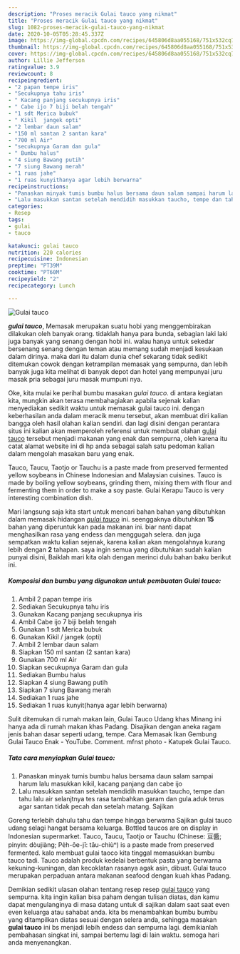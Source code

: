 ```yaml
---
description: "Proses meracik Gulai tauco yang nikmat"
title: "Proses meracik Gulai tauco yang nikmat"
slug: 1082-proses-meracik-gulai-tauco-yang-nikmat
date: 2020-10-05T05:28:45.337Z
image: https://img-global.cpcdn.com/recipes/645806d8aa055168/751x532cq70/gulai-tauco-foto-resep-utama.jpg
thumbnail: https://img-global.cpcdn.com/recipes/645806d8aa055168/751x532cq70/gulai-tauco-foto-resep-utama.jpg
cover: https://img-global.cpcdn.com/recipes/645806d8aa055168/751x532cq70/gulai-tauco-foto-resep-utama.jpg
author: Lillie Jefferson
ratingvalue: 3.9
reviewcount: 8
recipeingredient:
- "2 papan tempe iris"
- "Secukupnya tahu iris"
- " Kacang panjang secukupnya iris"
- " Cabe ijo 7 biji belah tengah"
- "1 sdt Merica bubuk"
- " Kikil  jangek opti"
- "2 lembar daun salam"
- "150 ml santan 2 santan kara"
- "700 ml Air"
- "secukupnya Garam dan gula"
- " Bumbu halus"
- "4 siung Bawang putih"
- "7 siung Bawang merah"
- "1 ruas jahe"
- "1 ruas kunyithanya agar lebih berwarna"
recipeinstructions:
- "Panaskan minyak tumis bumbu halus bersama daun salam sampai harum lalu masukkan kikil, kacang panjang dan cabe ijo"
- "Lalu masukkan santan setelah mendidih masukkan taucho, tempe dan tahu lalu air selanjtnya tes rasa tambahkan garam dan gula.aduk terus agar santan tidak pecah dan setelah matang. Sajikan"
categories:
- Resep
tags:
- gulai
- tauco

katakunci: gulai tauco 
nutrition: 220 calories
recipecuisine: Indonesian
preptime: "PT39M"
cooktime: "PT60M"
recipeyield: "2"
recipecategory: Lunch

---
```



![Gulai tauco](https://img-global.cpcdn.com/recipes/645806d8aa055168/751x532cq70/gulai-tauco-foto-resep-utama.jpg)

<b><i>gulai tauco</i></b>, Memasak merupakan suatu hobi yang menggembirakan dilakukan oleh banyak orang. tidaklah hanya para bunda, sebagian laki laki juga banyak yang senang dengan hobi ini. walau hanya untuk sekedar bersenang senang dengan teman atau memang sudah menjadi kesukaan dalam dirinya. maka dari itu dalam dunia chef sekarang tidak sedikit ditemukan cowok dengan ketrampilan memasak yang sempurna, dan lebih banyak juga kita melihat di banyak depot dan hotel yang mempunyai juru masak pria sebagai juru masak mumpuni nya.

Oke, kita mulai ke perihal bumbu masakan <i>gulai tauco</i>. di antara kegiatan kita, mungkin akan terasa membahagiakan apabila sejenak kalian menyediakan sedikit waktu untuk memasak gulai tauco ini. dengan keberhasilan anda dalam meracik menu tersebut, akan membuat diri kalian bangga oleh hasil olahan kalian sendiri. dan lagi disini dengan perantara situs ini kalian akan memperoleh referensi untuk membuat olahan <u>gulai tauco</u> tersebut menjadi makanan yang enak dan sempurna, oleh karena itu catat alamat website ini di hp anda sebagai salah satu pedoman kalian dalam mengolah masakan baru yang enak.

Tauco, Taucu, Taotjo or Tauchu is a paste made from preserved fermented yellow soybeans in Chinese Indonesian and Malaysian cuisines. Tauco is made by boiling yellow soybeans, grinding them, mixing them with flour and fermenting them in order to make a soy paste. Gulai Kerapu Tauco is very interesting combination dish.


Mari langsung saja kita start untuk mencari bahan bahan yang dibutuhkan dalam memasak hidangan <u><i>gulai tauco</i></u> ini. seenggaknya dibutuhkan <b>15</b> bahan yang diperuntuk kan pada makanan ini. biar nanti dapat menghasilkan rasa yang endess dan menggugah selera. dan juga sempatkan waktu kalian sejenak, karena kalian akan mengolahnya kurang lebih dengan <b>2</b> tahapan. saya ingin semua yang dibutuhkan sudah kalian punyai disini, Baiklah mari kita olah dengan merinci dulu bahan baku berikut ini.

<!--inarticleads1-->

##### Komposisi dan bumbu yang digunakan untuk pembuatan Gulai tauco:

1. Ambil 2 papan tempe iris
1. Sediakan Secukupnya tahu iris
1. Gunakan  Kacang panjang secukupnya iris
1. Ambil  Cabe ijo 7 biji belah tengah
1. Gunakan 1 sdt Merica bubuk
1. Gunakan  Kikil / jangek (opti)
1. Ambil 2 lembar daun salam
1. Siapkan 150 ml santan (2 santan kara)
1. Gunakan 700 ml Air
1. Siapkan secukupnya Garam dan gula
1. Sediakan  Bumbu halus
1. Siapkan 4 siung Bawang putih
1. Siapkan 7 siung Bawang merah
1. Sediakan 1 ruas jahe
1. Sediakan 1 ruas kunyit(hanya agar lebih berwarna)


Sulit ditemukan di rumah makan lain, Gulai Tauco Udang khas Minang ini hanya ada di rumah makan khas Padang. Disajikan dengan aneka ragam jenis bahan dasar seperti udang, tempe. Cara Memasak Ikan Gembung Gulai Tauco Enak - YouTube. Comment. mfnst photo - Katupek Gulai Tauco. 

<!--inarticleads2-->

##### Tata cara menyiapkan Gulai tauco:

1. Panaskan minyak tumis bumbu halus bersama daun salam sampai harum lalu masukkan kikil, kacang panjang dan cabe ijo
1. Lalu masukkan santan setelah mendidih masukkan taucho, tempe dan tahu lalu air selanjtnya tes rasa tambahkan garam dan gula.aduk terus agar santan tidak pecah dan setelah matang. Sajikan


Goreng terlebih dahulu tahu dan tempe hingga berwarna Sajikan gulai tauco udang selagi hangat bersama keluarga. Bottled taucos are on display in Indonesian supermarket. Tauco, Taucu, Taotjo or Tauchu (Chinese: 豆醬; pinyin: dòujiàng; Pe̍h-ōe-jī: tāu-chiùⁿ) is a paste made from preserved fermented. kalo membuat gulai taoco kita tinggal memasukkan bumbu tauco tadi. Tauco adalah produk kedelai berbentuk pasta yang berwarna kekuning-kuningan, dan kecoklatan rasanya agak asin, dibuat. Gulai tauco merupakan perpaduan antara makanan seafood dengan kuah khas Padang. 

Demikian sedikit ulasan olahan tentang resep resep <u>gulai tauco</u> yang sempurna. kita ingin kalian bisa paham dengan tulisan diatas, dan kamu dapat mengulanginya di masa datang untuk di sajikan dalam saat saat even even keluarga atau sahabat anda. kita bs menambahkan bumbu bumbu yang ditampilkan diatas sesuai dengan selera anda, sehingga masakan <b>gulai tauco</b> ini bs menjadi lebih endess dan sempurna lagi. demikianlah pembahasan singkat ini, sampai bertemu lagi di lain waktu. semoga hari anda menyenangkan.
